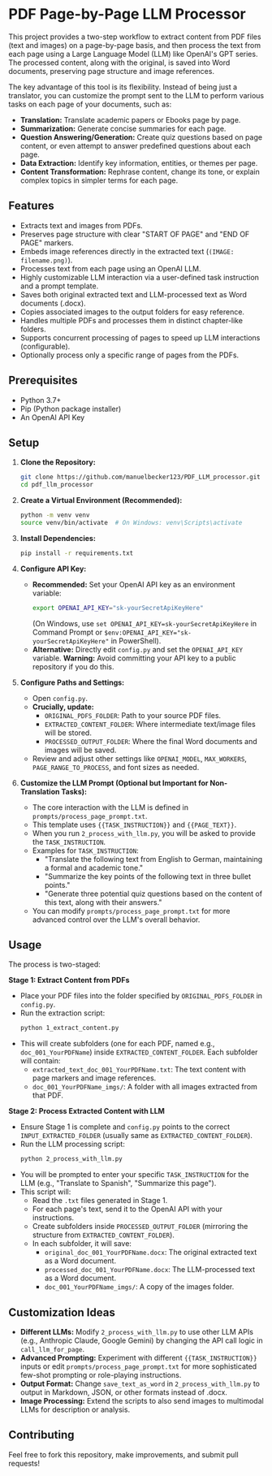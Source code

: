 # PDF Page-by-Page LLM Processor

This project provides a two-step workflow to extract content from PDF files (text and images) on a page-by-page basis, and then process the text from each page using a Large Language Model (LLM) like OpenAI's GPT series. The processed content, along with the original, is saved into Word documents, preserving page structure and image references.

The key advantage of this tool is its flexibility. Instead of being just a translator, you can customize the prompt sent to the LLM to perform various tasks on each page of your documents, such as:

* **Translation:** Translate academic papers or Ebooks page by page.
* **Summarization:** Generate concise summaries for each page.
* **Question Answering/Generation:** Create quiz questions based on page content, or even attempt to answer predefined questions about each page.
* **Data Extraction:** Identify key information, entities, or themes per page.
* **Content Transformation:** Rephrase content, change its tone, or explain complex topics in simpler terms for each page.

## Features

* Extracts text and images from PDFs.
* Preserves page structure with clear "START OF PAGE" and "END OF PAGE" markers.
* Embeds image references directly in the extracted text (`(IMAGE: filename.png)`).
* Processes text from each page using an OpenAI LLM.
* Highly customizable LLM interaction via a user-defined task instruction and a prompt template.
* Saves both original extracted text and LLM-processed text as Word documents (.docx).
* Copies associated images to the output folders for easy reference.
* Handles multiple PDFs and processes them in distinct chapter-like folders.
* Supports concurrent processing of pages to speed up LLM interactions (configurable).
* Optionally process only a specific range of pages from the PDFs.

## Prerequisites

* Python 3.7+
* Pip (Python package installer)
* An OpenAI API Key

## Setup

1.  **Clone the Repository:**
    ```bash
    git clone https://github.com/manuelbecker123/PDF_LLM_processor.git
    cd pdf_llm_processor
    ```

2.  **Create a Virtual Environment (Recommended):**
    ```bash
    python -m venv venv
    source venv/bin/activate  # On Windows: venv\Scripts\activate
    ```

3.  **Install Dependencies:**
    ```bash
    pip install -r requirements.txt
    ```

4.  **Configure API Key:**
    * **Recommended:** Set your OpenAI API key as an environment variable:
        ```bash
        export OPENAI_API_KEY="sk-yourSecretApiKeyHere"
        ```
        (On Windows, use `set OPENAI_API_KEY=sk-yourSecretApiKeyHere` in Command Prompt or `$env:OPENAI_API_KEY="sk-yourSecretApiKeyHere"` in PowerShell).
    * **Alternative:** Directly edit `config.py` and set the `OPENAI_API_KEY` variable. **Warning:** Avoid committing your API key to a public repository if you do this.

5.  **Configure Paths and Settings:**
    * Open `config.py`.
    * **Crucially, update:**
        * `ORIGINAL_PDFS_FOLDER`: Path to your source PDF files.
        * `EXTRACTED_CONTENT_FOLDER`: Where intermediate text/image files will be stored.
        * `PROCESSED_OUTPUT_FOLDER`: Where the final Word documents and images will be saved.
    * Review and adjust other settings like `OPENAI_MODEL`, `MAX_WORKERS`, `PAGE_RANGE_TO_PROCESS`, and font sizes as needed.

6.  **Customize the LLM Prompt (Optional but Important for Non-Translation Tasks):**
    * The core interaction with the LLM is defined in `prompts/process_page_prompt.txt`.
    * This template uses `{{TASK_INSTRUCTION}}` and `{{PAGE_TEXT}}`.
    * When you run `2_process_with_llm.py`, you will be asked to provide the `TASK_INSTRUCTION`.
    * Examples for `TASK_INSTRUCTION`:
        * "Translate the following text from English to German, maintaining a formal and academic tone."
        * "Summarize the key points of the following text in three bullet points."
        * "Generate three potential quiz questions based on the content of this text, along with their answers."
    * You can modify `prompts/process_page_prompt.txt` for more advanced control over the LLM's overall behavior.

## Usage

The process is two-staged:

**Stage 1: Extract Content from PDFs**

* Place your PDF files into the folder specified by `ORIGINAL_PDFS_FOLDER` in `config.py`.
* Run the extraction script:
    ```bash
    python 1_extract_content.py
    ```
* This will create subfolders (one for each PDF, named e.g., `doc_001_YourPDFName`) inside `EXTRACTED_CONTENT_FOLDER`. Each subfolder will contain:
    * `extracted_text_doc_001_YourPDFName.txt`: The text content with page markers and image references.
    * `doc_001_YourPDFName_imgs/`: A folder with all images extracted from that PDF.

**Stage 2: Process Extracted Content with LLM**

* Ensure Stage 1 is complete and `config.py` points to the correct `INPUT_EXTRACTED_FOLDER` (usually same as `EXTRACTED_CONTENT_FOLDER`).
* Run the LLM processing script:
    ```bash
    python 2_process_with_llm.py
    ```
* You will be prompted to enter your specific `TASK_INSTRUCTION` for the LLM (e.g., "Translate to Spanish", "Summarize this page").
* This script will:
    * Read the `.txt` files generated in Stage 1.
    * For each page's text, send it to the OpenAI API with your instructions.
    * Create subfolders inside `PROCESSED_OUTPUT_FOLDER` (mirroring the structure from `EXTRACTED_CONTENT_FOLDER`).
    * In each subfolder, it will save:
        * `original_doc_001_YourPDFName.docx`: The original extracted text as a Word document.
        * `processed_doc_001_YourPDFName.docx`: The LLM-processed text as a Word document.
        * `doc_001_YourPDFName_imgs/`: A copy of the images folder.

## Customization Ideas

* **Different LLMs:** Modify `2_process_with_llm.py` to use other LLM APIs (e.g., Anthropic Claude, Google Gemini) by changing the API call logic in `call_llm_for_page`.
* **Advanced Prompting:** Experiment with different `{{TASK_INSTRUCTION}}` inputs or edit `prompts/process_page_prompt.txt` for more sophisticated few-shot prompting or role-playing instructions.
* **Output Format:** Change `save_text_as_word` in `2_process_with_llm.py` to output in Markdown, JSON, or other formats instead of .docx.
* **Image Processing:** Extend the scripts to also send images to multimodal LLMs for description or analysis.

## Contributing

Feel free to fork this repository, make improvements, and submit pull requests!
